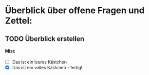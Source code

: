 # Überblick über offene Fragen und Zettel: 

## TODO Überblick erstellen 


#### Misc
- [ ] Das ist ein leeres Kästchen
- [x] Das ist ein volles Kästchen - fertig!